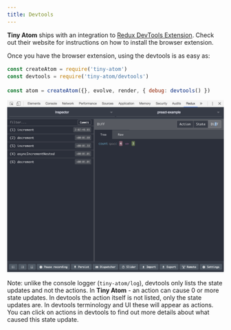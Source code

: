 ```yaml
---
title: Devtools
---
```


**Tiny Atom** ships with an integration to [Redux DevTools Extension](http://extension.remotedev.io/). Check out their website for instructions on how to install the browser extension.

Once you have the browser extension, using the devtools is as easy as:

```js
const createAtom = require('tiny-atom')
const devtools = require('tiny-atom/devtools')

const atom = createAtom({}, evolve, render, { debug: devtools() })
```

![Devtools](./images/devtools.png)

Note: unlike the console logger (`tiny-atom/log`), devtools only lists the state updates and not the actions. In **Tiny Atom** - an action can cause 0 or more state updates. In devtools the action itself is not listed, only the state updates are. In devtools terminology and UI these will appear as actions. You can click on actions in devtools to find out more details about what caused this state update.
